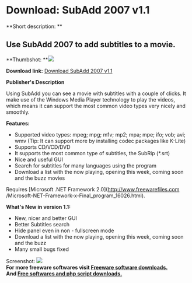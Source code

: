 # Download: SubAdd 2007 v1.1

**Short description: **

## Use SubAdd 2007 to add subtitles to a movie.

  
**Thumbshot: **![](http://www.freewarefiles.com/screenshot/subadd2007_md.gif)   
  
**Download link:** [Download SubAdd 2007 v1.1](http://freesoftwares.boysofts.com/SubAdd_program_23013.html)  
  

**Publisher's Description**  
  

Using SubAdd you can see a movie with subtitles with a couple of clicks. It
make use of the Windows Media Player technology to play the videos, which
means it can support the most common video types very nicely and smoothly.

**Features:**

  * Supported video types: mpeg; mpg; m1v; mp2; mpa; mpe; ifo; vob; avi; wmv (Tip: It can support more by installing codec packages like K-Lite) 
  * Supports CD/VCD/DVD 
  * It supports the most common type of subtitles, the SubRip (*.srt) 
  * Nice and useful GUI 
  * Search for subtitles for many languages using the program 
  * Download a list with the now playing, opening this week, coming soon and the buzz movies 

Requires [Microsoft .NET Framework 2.0](http://www.freewarefiles.com
/Microsoft-NET-Framework-x-Final_program_16026.html).

**What's New in version 1.1:**

  * New, nicer and better GUI 
  * Better Subtitles search 
  * Hide panel even in non - fullscreen mode 
  * Download a list with the now playing, opening this week, coming soon and the buzz 
  * Many small bugs fixed 

  
  
Screenshot: ![](http://www.freewarefiles.com/screenshot/subadd2007.gif)  
**For more freeware softwares visit [Freeware software downloads.](http://freesoftwares.boysofts.com/)**   
**And [Free softwares and php script downloads.](http://www.boysofts.com/)**

